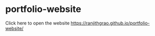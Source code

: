 # portfolio-website

Click here to open the website
https://ranjithgrao.github.io/portfolio-website/
